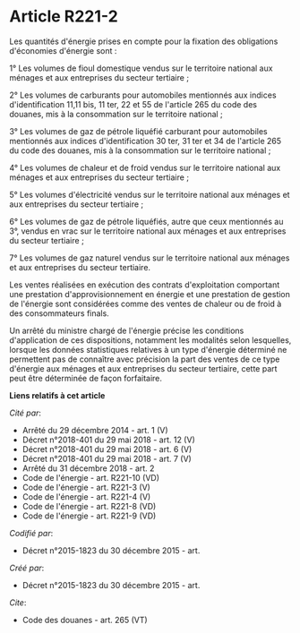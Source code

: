 # Article R221-2

Les quantités d'énergie prises en compte pour la fixation des obligations d'économies d'énergie sont : 

1° Les volumes de fioul domestique vendus sur le territoire national aux ménages et aux entreprises du secteur tertiaire ;

2° Les volumes de carburants pour automobiles mentionnés aux indices d'identification 11,11 bis, 11 ter, 22 et 55 de
l'article 265 du code des douanes, mis à la consommation sur le territoire national ; 

3° Les volumes de gaz de pétrole liquéfié carburant pour automobiles mentionnés aux indices d'identification 30 ter, 31 ter
et 34 de l'article 265 du code des douanes, mis à la consommation sur le territoire national ; 

4° Les volumes de chaleur et de froid vendus sur le territoire national aux ménages et aux entreprises du secteur
tertiaire ; 

5° Les volumes d'électricité vendus sur le territoire national aux ménages et aux entreprises du secteur tertiaire ; 

6° Les volumes de gaz de pétrole liquéfiés, autre que ceux mentionnés au 3°, vendus en vrac sur le territoire national aux
ménages et aux entreprises du secteur tertiaire ; 

7° Les volumes de gaz naturel vendus sur le territoire national aux ménages et aux entreprises du secteur tertiaire. 

Les ventes réalisées en exécution des contrats d'exploitation comportant une prestation d'approvisionnement en énergie et une
prestation de gestion de l'énergie sont considérées comme des ventes de chaleur ou de froid à des consommateurs finals. 

Un arrêté du ministre chargé de l'énergie précise les conditions d'application de ces dispositions, notamment les modalités
selon lesquelles, lorsque les données statistiques relatives à un type d'énergie déterminé ne permettent pas de connaître
avec précision la part des ventes de ce type d'énergie aux ménages et aux entreprises du secteur tertiaire, cette part peut
être déterminée de façon forfaitaire.

**Liens relatifs à cet article**

_Cité par_:

  - Arrêté du 29 décembre 2014 - art. 1 (V)
  - Décret n°2018-401 du 29 mai 2018 - art. 12 (V)
  - Décret n°2018-401 du 29 mai 2018 - art. 6 (V)
  - Décret n°2018-401 du 29 mai 2018 - art. 7 (V)
  - Arrêté du 31 décembre 2018 - art. 2
  - Code de l'énergie - art. R221-10 (VD)
  - Code de l'énergie - art. R221-3 (V)
  - Code de l'énergie - art. R221-4 (V)
  - Code de l'énergie - art. R221-8 (VD)
  - Code de l'énergie - art. R221-9 (VD)

_Codifié par_:

  - Décret n°2015-1823 du 30 décembre 2015 - art.

_Créé par_:

  - Décret n°2015-1823 du 30 décembre 2015 - art.

_Cite_:

  - Code des douanes - art. 265 (VT)
